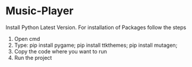 # Music-Player
Install Python Latest Version.
For installation of Packages follow the steps
1.  Open cmd
2.  Type: pip install pygame;
          pip install ttkthemes;
          pip install mutagen;
3.  Copy the code where you want to run
4.  Run the project
